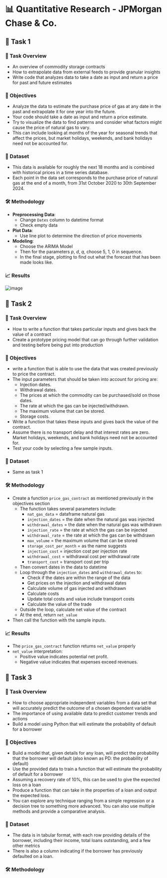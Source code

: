 # 📊 Quantitative Research - JPMorgan Chase & Co.
## 🔬 Task 1
### 🧠 Task Overview
- An overview of commodity storage contracts
- How to extrapolate data from external feeds to provide granular insights
- Write code that analyzes data to take a date as input and return a price for past and future estimates
### 🎯 Objectives
- Analyze the data to estimate the purchase price of gas at any date in the past and extrapolate it for one year into the future. 
- Your code should take a date as input and return a price estimate.
- Try to visualize the data to find patterns and consider what factors might cause the price of natural gas to vary.
- This can include looking at months of the year for seasonal trends that affect the prices, but market holidays, weekends, and bank holidays need not be accounted for.
### 📁 Dataset
- This data is available for roughly the next 18 months and is combined with historical prices in a time series database.
- Each point in the data set corresponds to the purchase price of natural gas at the end of a month, from 31st October 2020 to 30th September 2024.
### 🛠️ Methodology
- **Preprocessing Data**:
  - Change `Dates` column to datetime format
  - Check empty data
- **Plot Data**:
  - Use line plot to determine the direction of price movements
- **Modeling**:
  - Choose the ARIMA Model
  - Then for the parameters $p$, $d$, $q$, choose 5, 1, 0 in sequence.
  - In the final stage, plotting to find out what the forecast that has been made looks like.
### 📈 Results
![image](https://github.com/user-attachments/assets/029adeb0-b4db-423c-abbf-2f4e00eace7f)
## 🔬 Task 2
### 🧠 Task Overview
- How to write a function that takes particular inputs and gives back the value of a contract
- Create a prototype pricing model that can go through further validation and testing before being put into production
### 🎯 Objectives
- write a function that is able to use the data that was created previously to price the contract.
- The input parameters that should be taken into account for pricing are:
  - Injection dates. 
  - Withdrawal dates.
  - The prices at which the commodity can be purchased/sold on those dates.
  - The rate at which the gas can be injected/withdrawn.
  - The maximum volume that can be stored.
  - Storage costs.
- Write a function that takes these inputs and gives back the value of the contract.
- Assume there is no transport delay and that interest rates are zero. Market holidays, weekends, and bank holidays need not be accounted for.
- Test your code by selecting a few sample inputs.
### 📁 Dataset
- Same as task 1
### 🛠️ Methodology
- Create a function `price_gas_contract` as mentioned previously in the objectives section 
  - The function takes several parameters include:
    - `nat_gas_data` = dataframe natural gas
    - `injection_dates` = the date when the natural gas was injected
    - `withdrawal_dates` = the date when the natural gas was withdrawn
    - `injection_rate` = the rate at which the gas can be injected
    - `withdrawal_rate` = the rate at which the gas can be withdrawn
    - `max_volume` = the maximum volume that can be stored
    - `storage_cost_per_month` = as the name suggests
    - `injection_cost` = injection cost per injection rate
    - `withdrawal_cost` = withdrawal cost per withdrawal rate
    - `transport_cost` = transport cost per trip
  - Then convert dates in the data to datetime
  - Loop through the `injection_dates` and `withdrawal_dates` to:
    - Check if the dates are within the range of the data
    - Get prices on the injection and withdrawal dates
    - Calculate volume of gas injected and withdrawn
    - Calculate costs
    - Update total costs and value include transport costs
    - Calculate the value of the trade
  - Outside the loop, calculate net value of the contract
  - At the end, return `net_value`
- Then call the function with the sample inputs.
### 📈 Results
- The `price_gas_contract` function returns `net_value` properly
- `net_value` interpretation:
  - Positive value indicates potential net profit.
  - Negative value indicates that expenses exceed revenues.
## 🔬 Task 3
### 🧠 Task Overview
- How to choose appropriate independent variables from a data set that will accurately predict the outcome of a chosen dependent variable 
- The importance of using available data to predict customer trends and actions
- Build a model using Python that will estimate the probability of default for a borrower
### 🎯 Objectives
- Build a model that, given details for any loan, will predict the probability that the borrower will default (also known as PD: the probability of default)
- Use the provided data to train a function that will estimate the probability of default for a borrower
- Assuming a recovery rate of 10%, this can be used to give the expected loss on a loan
- Produce a function that can take in the properties of a loan and output the expected loss.
- You can explore any technique ranging from a simple regression or a decision tree to something more advanced. You can also use multiple methods and provide a comparative analysis.
### 📁 Dataset
- The data is in tabular format, with each row providing details of the borrower, including their income, total loans outstanding, and a few other metrics
- There is also a column indicating if the borrower has previously defaulted on a loan.
### 🛠️ Methodology
